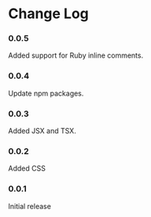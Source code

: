 # Change Log

### 0.0.5
Added support for Ruby inline comments.

### 0.0.4
Update npm packages.

### 0.0.3
Added JSX and TSX.

### 0.0.2
Added CSS

### 0.0.1
Initial release